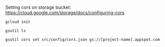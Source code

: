 Setting cors on storage bucket:
https://cloud.google.com/storage/docs/configuring-cors

`gcloud init`

`gsutil ls`

`gsutil cors set src/config/cors.json gs://[project-name].appspot.com`
